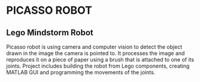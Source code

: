 # PICASSO ROBOT
## Lego Mindstorm Robot

Picasso robot is using camera and computer vision to detect the object drawn in the image the camera is pointed to. It processes the image and reproduces it on a piece of paper using a brush that is attached to one of its joints. 
Project includes building the robot from Lego components, creating MATLAB GUI and programming the movements of the joints.
